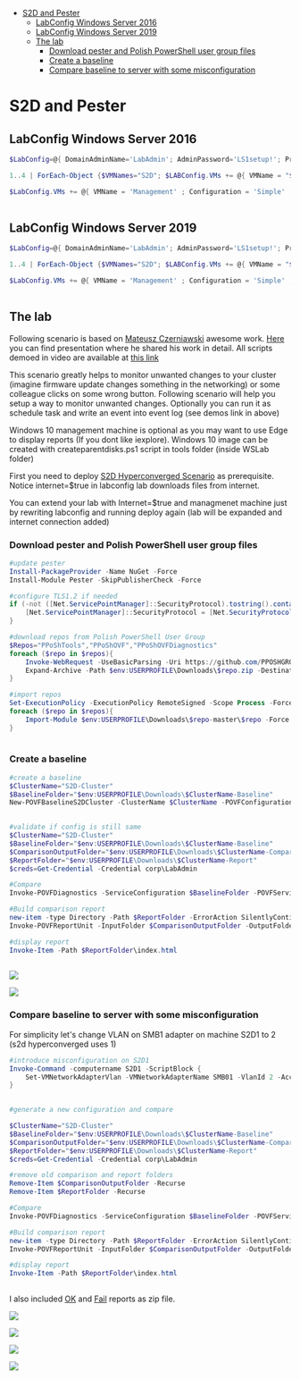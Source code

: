 <!-- TOC -->

- [S2D and Pester](#s2d-and-pester)
    - [LabConfig Windows Server 2016](#labconfig-windows-server-2016)
    - [LabConfig Windows Server 2019](#labconfig-windows-server-2019)
    - [The lab](#the-lab)
        - [Download pester and Polish PowerShell user group files](#download-pester-and-polish-powershell-user-group-files)
        - [Create a baseline](#create-a-baseline)
        - [Compare baseline to server with some misconfiguration](#compare-baseline-to-server-with-some-misconfiguration)

<!-- /TOC -->

# S2D and Pester

## LabConfig Windows Server 2016

```PowerShell
$LabConfig=@{ DomainAdminName='LabAdmin'; AdminPassword='LS1setup!'; Prefix = 'WSLab-'; SwitchName = 'LabSwitch'; DCEdition='4' ; Internet=$true ;AdditionalNetworksConfig=@(); VMs=@()}

1..4 | ForEach-Object {$VMNames="S2D"; $LABConfig.VMs += @{ VMName = "$VMNames$_" ; Configuration = 'S2D' ; ParentVHD = 'Win2016Core_G2.vhdx'; SSDNumber = 0; SSDSize=800GB ; HDDNumber = 12; HDDSize= 4TB ; MemoryStartupBytes= 512MB }} 

$LabConfig.VMs += @{ VMName = 'Management' ; Configuration = 'Simple' ; ParentVHD = 'Win10RS5_G2.vhdx'  ; MemoryStartupBytes= 1GB ; MemoryMinimumBytes=1GB ; DisableWCF=$True ; WinRM=$true ; AddToolsVHD=$True }
 
```

## LabConfig Windows Server 2019

```PowerShell
$LabConfig=@{ DomainAdminName='LabAdmin'; AdminPassword='LS1setup!'; Prefix = 'WSLab2019-'; SwitchName = 'LabSwitch'; DCEdition='4' ; Internet=$true ;AdditionalNetworksConfig=@(); VMs=@()}

1..4 | ForEach-Object {$VMNames="S2D"; $LABConfig.VMs += @{ VMName = "$VMNames$_" ; Configuration = 'S2D' ; ParentVHD = 'Win2019Core_G2.vhdx'; SSDNumber = 0; SSDSize=800GB ; HDDNumber = 12; HDDSize= 4TB ; MemoryStartupBytes= 512MB }}

$LabConfig.VMs += @{ VMName = 'Management' ; Configuration = 'Simple' ; ParentVHD = 'Win10RS5_G2.vhdx'  ; MemoryStartupBytes= 1GB ; MemoryMinimumBytes=1GB ; DisableWCF=$True ; WinRM=$true ; AddToolsVHD=$True }
 
```

## The lab

Following scenario is based on [Mateusz Czerniawski](https://twitter.com/Arcontar) awesome work. [Here](https://www.youtube.com/watch?v=SoBFCEiIps8) you can find presentation where he shared his work in detail. All scripts demoed in video are available at [this link](https://github.com/psconfeu/2018/raw/master/Mateusz%20Czerniawski/OVF%20-%20Getting%20fun%20from%20boring%20tasks/Mateusz_Czerniawski_OVF.zip
)

This scenario greatly helps to monitor unwanted changes to your cluster (imagine firmware update changes something in the networking) or some colleague clicks on some wrong button. Following scenario will help you setup a way to monitor unwanted changes. Optionally you can run it as schedule task and write an event into event log (see demos link in above)

Windows 10 management machine is optional as you may want to use Edge to display reports (If you dont like iexplore). Windows 10 image can be created with createparentdisks.ps1 script in tools folder (inside WSLab folder)

First you need to deploy [S2D Hyperconverged Scenario](/Scenarios/S2D%20Hyperconverged/) as prerequisite. Notice internet=$true in labconfig lab downloads files from internet.

You can extend your lab with Internet=$true and managmenet machine just by rewriting labconfig and running deploy again (lab will be expanded and internet connection added)

### Download pester and Polish PowerShell user group files


```PowerShell
#update pester
Install-PackageProvider -Name NuGet -Force
Install-Module Pester -SkipPublisherCheck -Force

#configure TLS1.2 if needed
if (-not ([Net.ServicePointManager]::SecurityProtocol).tostring().contains("Tls12")){ #there is no need to set Tls12 in 1809 releases, therefore for insider/2019 it does not apply
    [Net.ServicePointManager]::SecurityProtocol = [Net.SecurityProtocolType]::Tls12
}

#download repos from Polish PowerShell User Group
$Repos="PPoShTools","PPoShOVF","PPoShOVFDiagnostics"
foreach ($repo in $repos){
    Invoke-WebRequest -UseBasicParsing -Uri https://github.com/PPOSHGROUP/$repo/archive/master.zip -OutFile $env:USERPROFILE\Downloads\$repo.zip
    Expand-Archive -Path $env:USERPROFILE\Downloads\$repo.zip -DestinationPath $env:USERPROFILE\Downloads
}

#import repos
Set-ExecutionPolicy -ExecutionPolicy RemoteSigned -Scope Process -Force #this is needed only for client SKU
foreach ($repo in $repos){
    Import-Module $env:USERPROFILE\Downloads\$repo-master\$repo -Force
}
 
```

### Create a baseline

```PowerShell
#create a baseline
$ClusterName="S2D-Cluster"
$BaselineFolder="$env:USERPROFILE\Downloads\$ClusterName-Baseline"
New-POVFBaselineS2DCluster -ClusterName $ClusterName -POVFConfigurationFolder $BaselineFolder
 
```

```PowerShell
#validate if config is still same
$ClusterName="S2D-Cluster"
$BaselineFolder="$env:USERPROFILE\Downloads\$ClusterName-Baseline"
$ComparisonOutputFolder="$env:USERPROFILE\Downloads\$ClusterName-Compare"
$ReportFolder="$env:USERPROFILE\Downloads\$ClusterName-Report"
$creds=Get-Credential -Credential corp\LabAdmin

#Compare
Invoke-POVFDiagnostics -ServiceConfiguration $BaselineFolder -POVFServiceName S2D -Show All -Tag "Configuration" -ReportFilePrefix 'objectivity' -OutputFolder $ComparisonOutputFolder -Credential $creds

#Build comparison report
new-item -type Directory -Path $ReportFolder -ErrorAction SilentlyContinue
Invoke-POVFReportUnit -InputFolder $ComparisonOutputFolder -OutputFolder $ReportFolder

#display report
Invoke-Item -Path $ReportFolder\index.html
 
```

![](/Scenarios/S2D%20and%20Pester/Screenshots/ValidationInProcess.png)

![](/Scenarios/S2D%20and%20Pester/Screenshots/Report1.png)

### Compare baseline to server with some misconfiguration

For simplicity let's change VLAN on SMB1 adapter on machine S2D1 to 2 (s2d hyperconverged uses 1)

```PowerShell
#introduce misconfiguration on S2D1
Invoke-Command -computername S2D1 -ScriptBlock {
    Set-VMNetworkAdapterVlan -VMNetworkAdapterName SMB01 -VlanId 2 -Access -ManagementOS
}
 
```

```PowerShell
#generate a new configuration and compare

$ClusterName="S2D-Cluster"
$BaselineFolder="$env:USERPROFILE\Downloads\$ClusterName-Baseline"
$ComparisonOutputFolder="$env:USERPROFILE\Downloads\$ClusterName-Compare"
$ReportFolder="$env:USERPROFILE\Downloads\$ClusterName-Report"
$creds=Get-Credential -Credential corp\LabAdmin

#remove old comparison and report folders
Remove-Item $ComparisonOutputFolder -Recurse
Remove-Item $ReportFolder -Recurse

#Compare
Invoke-POVFDiagnostics -ServiceConfiguration $BaselineFolder -POVFServiceName S2D -Show All -Tag "Configuration" -ReportFilePrefix 'objectivity' -OutputFolder $ComparisonOutputFolder -Credential $creds

#Build comparison report
new-item -type Directory -Path $ReportFolder -ErrorAction SilentlyContinue
Invoke-POVFReportUnit -InputFolder $ComparisonOutputFolder -OutputFolder $ReportFolder

#display report
Invoke-Item -Path $ReportFolder\index.html
 
```

I also included [OK](/Scenarios/S2D%20and%20Pester/ReportsOK.zip) and [Fail](/Scenarios/S2D%20and%20Pester/ReportsFail.zip) reports as zip file.

![](/Scenarios/S2D%20and%20Pester/Screenshots/ValidationInProcess-failure.png)

![](/Scenarios/S2D%20and%20Pester/Screenshots/Report2.png)

![](/Scenarios/S2D%20and%20Pester/Screenshots/Report3.png)

![](/Scenarios/S2D%20and%20Pester/Screenshots/Report4.png)